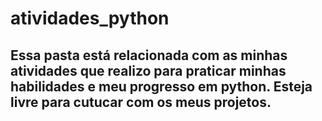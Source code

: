 # atividades_python

## Essa pasta está relacionada com as minhas atividades que realizo para praticar minhas habilidades e meu progresso em python. Esteja livre para cutucar com os meus projetos.
